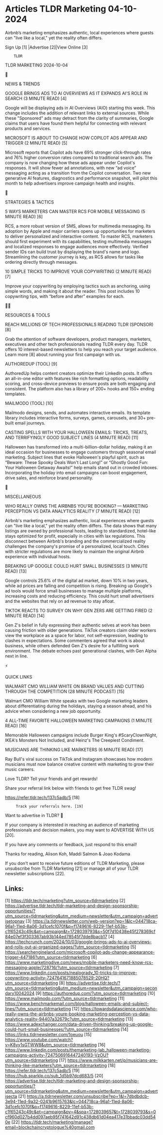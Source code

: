 # Articles TLDR Marketing 04-10-2024

Airbnb’s marketing emphasizes authentic, local experiences where
guests can "live like a local," yet the reality often differs.  

 Sign Up [1] |Advertise [2]|View Online [3] 

		TLDR 

TLDR MARKETING 2024-10-04

📱 

NEWS & TRENDS

 GOOGLE BRINGS ADS TO AI OVERVIEWS AS IT EXPANDS AI'S ROLE IN SEARCH
(3 MINUTE READ) [4] 

 Google will be displaying ads in AI Overviews (AIO) starting this
week. This change includes the addition of relevant links to external
sources. While these "Sponsored" ads may detract from the clarity of
summaries, Google claims that users have found them helpful for
connecting with relevant products and services. 

 MICROSOFT IS ABOUT TO CHANGE HOW COPILOT ADS APPEAR AND TRIGGER (2
MINUTE READ) [5] 

 Microsoft reports that Copilot ads have 69% stronger click-through
rates and 76% higher conversion rates compared to traditional search
ads. The company is now changing how these ads appear under Copilot's
responses. It will show fewer ad annotations, with new “ad voice”
messaging acting as a transition from the Copilot conversation. Two
new generative AI features, diagnostics and performance snapshot, will
pilot this month to help advertisers improve campaign health and
insights. 

🚀 

STRATEGIES & TACTICS

 5 WAYS MARKETERS CAN MASTER RCS FOR MOBILE MESSAGING (5 MINUTE READ)
[6] 

 RCS, a more robust version of SMS, allows for multimedia messaging.
Its adoption by Apple and major carriers opens up opportunities for
marketers to deliver personalized and interactive content. To master
RCS, marketers should first experiment with its capabilities, testing
multimedia messages and localized responses to engage audiences more
effectively. Verified sender IDs can build trust by displaying the
brand's name and logo. Streamlining the customer journey is key, as
RCS allows for tasks like ordering directly through messages. 

 10 SIMPLE TRICKS TO IMPROVE YOUR COPYWRITING (2 MINUTE READ) [7] 

 Improve your copywriting by employing tactics such as anchoring,
using simple words, and making it about the reader. This post includes
10 copywriting tips, with “before and after” examples for each. 

🧑‍💻 

RESOURCES & TOOLS

 REACH MILLIONS OF TECH PROFESSIONALS READING TLDR (SPONSOR) [8] 

 Grab the attention of software developers, product managers,
marketers, executives and other tech professionals reading TLDR every
day. TLDR offers 10 interest-based newsletters to help you reach your
target audience. Learn more [8] about running your first campaign with
us. 

 AUTHOREDUP (TOOL) [9] 

 AuthoredUp helps content creators optimize their LinkedIn posts. It
offers an all-in-one editor with features like rich formatting
options, readability scoring, and cross-device previews to ensure
posts are both engaging and consistent. The platform also has a
library of 200+ hooks and 150+ ending templates. 

 MAILMODO (TOOL) [10] 

 Mailmodo designs, sends, and automates interactive emails. Its
template library includes interactive forms, surveys, games,
carousels, and 30+ pre-built email journeys. 

 CASTING SPELLS WITH YOUR HALLOWEEN EMAILS: TRICKS, TREATS, AND
TERRIFYINGLY GOOD SUBJECT LINES (4 MINUTE READ) [11] 

 Halloween has transformed into a multi-billion-dollar holiday, making
it an ideal occasion for businesses to engage customers through
seasonal email marketing. Subject lines that evoke Halloween's playful
spirit, such as “Beware: These Spooky Deals Won't Last Long!” or
“Ghostly Good Fun: Your Halloween Getaway Awaits!” help emails
stand out in crowded inboxes. Incorporating the holiday into email
campaigns can boost engagement, drive sales, and reinforce brand
personality. 

🎁 

MISCELLANEOUS

 WHO REALLY OWNS THE AIRBNBS YOU'RE BOOKING? — MARKETING PERCEPTION
VS DATA ANALYTICS REALITY (7 MINUTE READ) [12] 

 Airbnb's marketing emphasizes authentic, local experiences where
guests can "live like a local," yet the reality often differs. The
data shows that many listings are owned by professional hosts, leading
to standardized, hotel-like stays optimized for profit, especially in
cities with lax regulations. This disconnect between Airbnb's branding
and the commercialized reality challenges the company's promise of a
personalized, local touch. Cities with stricter regulations are more
likely to maintain the original Airbnb experience with individual
hosts. 

 BREAKING UP GOOGLE COULD HURT SMALL BUSINESSES (3 MINUTE READ) [13] 

 Google controls 25.6% of the digital ad market, down 10% in two
years, while ad prices are falling and competition is rising. Breaking
up Google's ad tools would force small businesses to manage multiple
platforms, increasing costs and reducing efficiency. This could hurt
small advertisers and the websites that rely on ad revenue to stay
afloat. 

 TIKTOK REACTS TO SURVEY ON WHY GEN ZERS ARE GETTING FIRED (2 MINUTE
READ) [14] 

 Gen Z's belief in fully expressing their authentic selves at work has
been causing friction with older generations. TikTok creators claim
older workers view the workplace as a space for labor, not
self-expression, leading to clashes in expectations. Some commenters
agreed that work is about business, while others defended Gen Z's
desire for a fulfilling work environment. The debate echoes past
generational clashes, with Gen Alpha next in line. 

⚡ 

QUICK LINKS

 WALMART CMO WILLIAM WHITE ON BRAND VALUES AND CUTTING THROUGH THE
COMPETITION (28 MINUTE PODCAST) [15] 

 Walmart CMO William White speaks with two Google marketing leaders
about differentiating during the holidays, staying a season ahead, and
his advice when considering a new job opportunity. 

 4 ALL-TIME FAVORITE HALLOWEEN MARKETING CAMPAIGNS (1 MINUTE READ)
[16] 

 Memorable Halloween campaigns include Burger King's #ScaryClownNight,
IKEA's Monsters Not Included, and Heinz's The Creepiest Condiment. 

 MUSICIANS ARE THINKING LIKE MARKETERS (6 MINUTE READ) [17] 

 Ray Bull's viral success on TikTok and Instagram showcases how modern
musicians must now balance creative content with marketing to grow
their music careers. 

Love TLDR? Tell your friends and get rewards!

 Share your referral link below with friends to get free TLDR swag! 

 https://refer.tldr.tech/137c5adb/5 [18] 

		 Track your referrals here. [19] 

Want to advertise in TLDR? 📰

 If your company is interested in reaching an audience of marketing
professionals and decision makers, you may want to ADVERTISE WITH US
[20]. 

 If you have any comments or feedback, just respond to this email! 

Thanks for reading, 
Alison Koh, Maddi Salmon & Joao Kodama 

If you don't want to receive future editions of TLDR Marketing, please
unsubscribe from TLDR Marketing [21] or manage all of your TLDR
newsletter subscriptions [22]. 

 

Links:
------
[1] https://tldr.tech/marketing?utm_source=tldrmarketing
[2] https://advertise.tldr.tech/tldr-marketing-and-design-sponsorship-opportunities/?utm_source=tldrmarketing&utm_medium=newsletter&utm_campaign=advertisetopnav
[3] https://a.tldrnewsletter.com/web-version?ep=1&lc=044718ca-96a1-11ed-8a06-3d1cefc1070f&p=f1749616-8229-11ef-b53b-c1f65243c49c&pt=campaign&t=1728039793&s=50f7d10438e45f278369cf84e07ef3f303367ab93b144ed78545f7dde8bacb17
[4] https://techcrunch.com/2024/10/03/google-brings-ads-to-ai-overviews-and-rolls-out-ai-organized-pages/?utm_source=tldrmarketing
[5] https://searchengineland.com/microsoft-copilot-ads-change-appearance-trigger-447186?utm_source=tldrmarketing
[6] https://www.marketingdive.com/news/mobile-marketers-need-know-rcs-messaging-apple/728716/?utm_source=tldrmarketing
[7] https://www.linkedin.com/posts/nealogrady_10-tricks-to-improve-copywriting-activity-7247641671885078529-20HQ?utm_source=tldrmarketing
[8] https://advertise.tldr.tech/?utm_source=tldrmarketing&utm_medium=newsletter&utm_campaign=secondary10042024
[9] https://authoredup.com/?utm_source=tldrmarketing
[10] https://www.mailmodo.com/?utm_source=tldrmarketing
[11] https://www.benchmarkemail.com/blog/halloween-emails-and-subject-lines/?utm_source=tldrmarketing
[12] https://towardsdatascience.com/who-really-owns-the-airbnbs-youre-booking-marketing-perception-vs-data-analytics-reality-94407a32679c?utm_source=tldrmarketing
[13] https://www.adexchanger.com/data-driven-thinking/breaking-up-google-could-hurt-small-businesses/?utm_source=tldrmarketing
[14] https://links.tldrnewsletter.com/1oeuou
[15] https://www.youtube.com/watch?v=K8yy1sGTWW8&utm_source=tldrmarketing
[16] https://www.linkedin.com/posts/themarketing-lab_halloween-marketing-campaigns-activity-7247506916447240193-VzOU?utm_source=tldrmarketing
[17] https://www.milkkarten.net/p/musicians-are-thinking-like-marketers?utm_source=tldrmarketing
[18] https://refer.tldr.tech/137c5adb/5
[19] https://hub.sparklp.co/sub_1d5b97dcd683/5
[20] https://advertise.tldr.tech/tldr-marketing-and-design-sponsorship-opportunities/?utm_source=tldrmarketing&utm_medium=newsletter&utm_campaign=advertisecta
[21] https://a.tldrnewsletter.com/unsubscribe?ep=1&l=7dbdbdcb-3e94-11ed-9a32-0241b9615763&lc=044718ca-96a1-11ed-8a06-3d1cefc1070f&p=f1749616-8229-11ef-b53b-c1f65243c49c&pt=campaign&pv=4&spa=1728039657&t=1728039793&s=0cf960d027b4dd097aeb95f741642d91c438db61d04ea417e31bbadc03dd540e
[22] https://tldr.tech/marketing/manage?email=blockchaincryptologue%40gmail.com